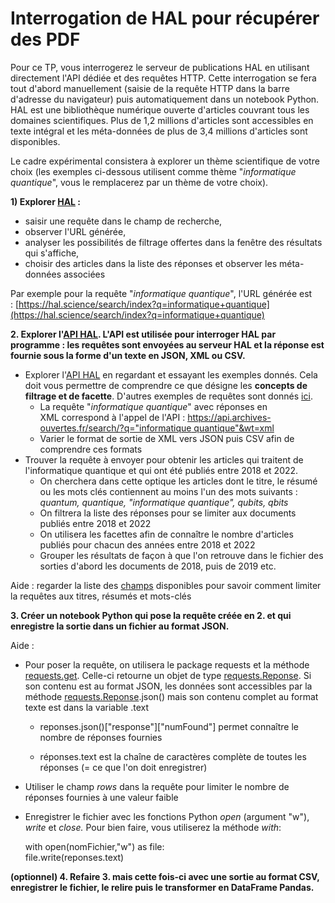 # Interrogation de HAL pour récupérer des PDF

Pour ce TP, vous interrogerez le serveur de publications HAL en utilisant directement l'API dédiée et des requêtes HTTP. Cette interrogation se fera tout d'abord manuellement (saisie de la requête HTTP dans la barre d'adresse du navigateur) puis automatiquement dans un notebook Python. HAL est une bibliothèque numérique ouverte d'articles couvrant tous les domaines scientifiques. Plus de 1,2 millions d'articles sont accessibles en texte intégral et les méta-données de plus de 3,4 millions d'articles sont disponibles.

Le cadre expérimental consistera à explorer un thème scientifique de votre choix (les exemples ci-dessous utilisent comme thème "_informatique quantique_", vous le remplacerez par un thème de votre choix).

**1) Explorer [HAL](https://hal.science) :**

*   saisir une requête dans le champ de recherche,
*   observer l'URL générée,
*   analyser les possibilités de filtrage offertes dans la fenêtre des résultats qui s'affiche, 
*   choisir des articles dans la liste des réponses et observer les méta-données associées

Par exemple pour la requête "_informatique quantique_", l'URL générée est : [https://hal.science/search/index?q=informatique+quantique](https://hal.science/search/index?q=informatique+quantique)

**2\. Explorer l'[API HAL](https://api.archives-ouvertes.fr/docs/search). L'API est utilisée pour interroger HAL par programme : les requêtes sont envoyées au serveur HAL et la réponse est fournie sous la forme d'un texte en JSON, XML ou CSV.**

*   Explorer l'[API HAL](https://api.archives-ouvertes.fr/docs/search) en regardant et essayant les exemples donnés. Cela doit vous permettre de comprendre ce que désigne les **concepts de filtrage et de facette**. D'autres exemples de requêtes sont donnés [ici](https://wiki.ccsd.cnrs.fr/wikis/hal/index.php/Requêtes_sur_les_ressources_de_HAL#R.C3.A9cup.C3.A9rer_la_liste_des_collections_rattach.C3.A9es_.C3.A0_son_institution). 
    *   La requête "_informatique quantique_" avec réponses en XML correspond à l'appel de l'API : [https://api.archives-ouvertes.fr/search/?q="informatique quantique"&wt=xml](https://api.archives-ouvertes.fr/search/?q=%22informatique%20quantique%22&wt=xml)
    *   Varier le format de sortie de XML vers JSON puis CSV afin de comprendre ces formats
*   Trouver la requête à envoyer pour obtenir les articles qui traitent de l'informatique quantique et qui ont été publiés entre 2018 et 2022.
    *   On cherchera dans cette optique les articles dont le titre, le résumé ou les mots clés contiennent au moins l'un des mots suivants : _quantum, quantique, "informatique quantique", qubits, qbits_
    *   On filtrera la liste des réponses pour se limiter aux documents publiés entre 2018 et 2022
    *   On utilisera les facettes afin de connaître le nombre d'articles publiés pour chacun des années entre 2018 et 2022
    *   Grouper les résultats de façon à que l'on retrouve dans le fichier des sorties d'abord les documents de 2018, puis de 2019 etc.

Aide : regarder la liste des [champs](https://api.archives-ouvertes.fr/docs/search/?schema=fields#fields) disponibles pour savoir comment limiter la requêtes aux titres, résumés et mots-clés 

**3\. Créer un notebook Python qui pose la requête créée en 2. et qui enregistre la sortie dans un fichier au format JSON.**

Aide :

*   Pour poser la requête, on utilisera le package requests et la méthode [requests.get](https://www.w3schools.com/python/ref_requests_get.asp). Celle-ci retourne un objet de type [requests.Reponse](https://www.w3schools.com/python/ref_requests_response.asp). Si son contenu est au format JSON, les données sont accessibles par la méthode [requests.Reponse](https://www.w3schools.com/python/ref_requests_response.asp).json() mais son contenu complet au format texte est dans la variable .text
    *   reponses.json()\["response"\]\["numFound"\] permet connaître le nombre de réponses fournies
        
    *   réponses.text est la chaîne de caractères complète de toutes les réponses (= ce que l'on doit enregistrer)
*   Utiliser le champ _rows_ dans la requête pour limiter le nombre de réponses fournies à une valeur faible
*   Enregistrer le fichier avec les fonctions Python _open_ (argument "w"), _write_ et _close._ Pour bien faire, vous utiliserez la méthode _with_: 
    
    with open(nomFichier,"w") as file:  
         file.write(reponses.text)
    

**(optionnel) 4. Refaire 3. mais cette fois-ci avec une sortie au format CSV, enregistrer le fichier, le relire puis le transformer en DataFrame Pandas.**
